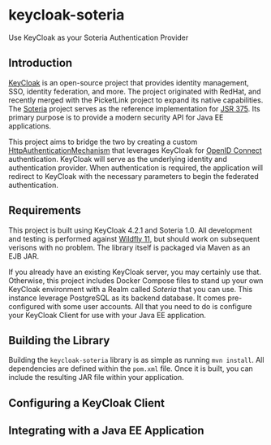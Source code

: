 # keycloak-soteria
Use KeyCloak as your Soteria Authentication Provider

## Introduction

[KeyCloak](https://www.keycloak.org) is an open-source project that provides identity management, 
SSO, identity federation, and more.  The project originated with RedHat, and recently 
merged with the PicketLink project to expand its native capabilities.  The [Soteria](https://github.com/eclipse-ee4j/soteria) 
project serves as the reference implementation for [JSR 375](https://jcp.org/en/jsr/detail?id=375). 
 Its primary purpose is to provide a modern security API for Java EE applications.

This project aims to bridge the two by creating a custom [HttpAuthenticationMechanism](https://javaee.github.io/security-api/apidocs/javax/security/enterprise/authentication/mechanism/http/HttpAuthenticationMechanism.html) 
that leverages KeyCloak for [OpenID Connect](http://openid.net/connect) authentication. 
 KeyCloak will serve as the underlying identity and authentication provider.  When 
 authentication is required, the application will redirect to KeyCloak with the necessary 
 parameters to begin the federated authentication.

## Requirements

This project is built using KeyCloak 4.2.1 and Soteria 1.0.  All development and testing 
is performed against [Wildfly 11](https://www.wildfly.org), but should work on subsequent 
verisons with no problem.  The library itself is packaged via Maven as an EJB JAR.

If you already have an existing KeyCloak server, you may certainly use that.  Otherwise, this 
project includes Docker Compose files to stand up your own KeyCloak environment with 
a Realm called *Soteria* that you can use.  This instance leverage PostgreSQL as its 
backend database.  It comes pre-configured with some user accounts.  All that you need to do is configure your KeyCloak Client for use with your 
Java EE application.

## Building the Library

Building the `keycloak-soteria` library is as simple as running `mvn install`.  All 
dependencies are defined within the `pom.xml` file.  Once it is built, you can include 
the resulting JAR file within your application.

## Configuring a KeyCloak Client

## Integrating with a Java EE Application

